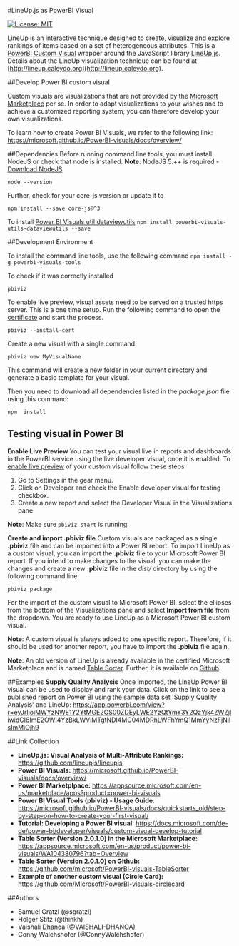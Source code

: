  #LineUp.js as PowerBI Visual


[![License: MIT][mit-image]][mit-url]

LineUp is an interactive technique designed to create, visualize and explore rankings of items based on a set of heterogeneous attributes. This is a [PowerBI Custom Visual](https://github.com/Microsoft/PowerBI-Visuals) wrapper around the JavaScript library [LineUp.js](https://github.com/lineupjs/lineupjs). Details about the LineUp visualization technique can be found at [http://lineup.caleydo.org](http://lineup.caleydo.org).

##Develop Power BI custom visual

Custom visuals are visualizations that are not provided by the [Microsoft Marketplace](https://appsource.microsoft.com/en-us/marketplace/apps?product=power-bi-visuals "Microsoft Marketplace") per se. In order to adapt visualizations to your wishes and to achieve a customized reporting system, you can therefore develop your own visualizations.

To learn how to create Power BI Visuals, we refer to the following link: https://microsoft.github.io/PowerBI-visuals/docs/overview/

##Dependencies
Before running command line tools, you must install NodeJS or check that node is installed. **Note**: NodeJS 5.++ is required - [Download NodeJS](https://nodejs.org/en/ "Download NodeJS")

`node --version`

Further, check for your core-js version or update it to

`npm install --save core-js@^3`

To install [Power BI Visuals util dataviewutils](https://github.com/microsoft/powerbi-visuals-utils-dataviewutil "Power BI Visuals util dataviewutils")
`npm install powerbi-visuals-utils-dataviewutils --save`


##Development Environment

To install the command line tools, use the following command
`npm install -g powerbi-visuals-tools`

To check if it was correctly installed

`pbiviz`

To enable live preview, visual assets need to be served on a trusted https server. This is a one time setup. Run the following command to open the [certificate](https://github.com/microsoft/PowerBI-visuals/blob/master/tools/CertificateAddWindows.md "certificate") and start the process.

`pbiviz --install-cert`

Create a new visual with a single command.

`pbiviz new MyVisualName`

This command will create a new folder in your current directory and generate a basic template for your visual.

Then you need to download all dependencies listed in the _package.json_ file using this command:

`npm  install`

## Testing visual in Power BI
**Enable Live Preview**
You can test your visual live in reports and dashboards in the PowerBI service using the live developer visual, once it is enabled. To [enable live preview](https://github.com/microsoft/PowerBI-visuals/blob/master/tools/DebugVisualSetup.md "enable live preview") of your custom visual follow these steps

1. Go to Settings in the gear menu.
2. Click on Developer and check the Enable developer visual for testing checkbox.
3. Create a new report and select the Developer Visual in the Visualizations pane.

**Note**: Make sure `pbiviz start` is running.

**Create and import .pbiviz file**
Custom visuals are packaged as a single **.pbiviz** file and can be imported into a Power BI report. To import LineUp as a custom visual, you can import the **.pbiviz** file to your Microsoft Power BI report. If you intend to make changes to the visual, you can make the changes and create a new **.pbiviz** file in the _dist/_ directory by using the following command line.

`pbiviz package`

For the import of the custom visual to Microsoft Power BI, select the ellipses from the bottom of the Visualizations pane and select **Import from file** from the dropdown. You are ready to use LineUp as a Microsoft Power BI custom visual.

**Note**: A custom visual is always added to one  specific report. Therefore, if it should be used for another report, you have to import the **.pbiviz** file again.

**Note**: An old version of LineUp is already available in the certified Microsoft Marketplace and is named [Table Sorter](https://appsource.microsoft.com/en-us/product/power-bi-visuals/WA104380796?tab=Overview "Table Sorter"). Further, it is available on [Github](https://github.com/microsoft/PowerBI-visuals-TableSorter?tab=Overview "Table Sorter").

##Examples
**Supply Quality Analysis**
Once imported, the LineUp Power BI visual can be used to display and rank your data. Click on the link to see a published report on Power BI using the sample data set 'Supply Quality Analysis' and LineUp: https://app.powerbi.com/view?r=eyJrIjoiMWYzNWE1Y2YtMGE2OS00ZDEyLWE2YzQtYmY3Y2QzYjk4ZWZjIiwidCI6ImE2OWI4YzBkLWViMTgtNDI4MC04MDRhLWFhYmQ1MmYyNzFjNiIsImMiOjh9

##Link Collection
- **LineUp.js: Visual Analysis of Multi-Attribute Rankings:** https://github.com/lineupjs/lineupjs
- **Power BI Visuals:** https://microsoft.github.io/PowerBI-visuals/docs/overview/
- **Power BI Marketplpace:** https://appsource.microsoft.com/en-us/marketplace/apps?product=power-bi-visuals
- **Power BI Visual Tools (pbiviz) - Usage Guide**: https://microsoft.github.io/PowerBI-visuals/docs/quickstarts_old/step-by-step-on-how-to-create-your-first-visual/
- **Tutorial: Developing a Power BI visual**: https://docs.microsoft.com/de-de/power-bi/developer/visuals/custom-visual-develop-tutorial
- **Table Sorter (Version 2.0.1.0) in the Microsoft Marketplace:** https://appsource.microsoft.com/en-us/product/power-bi-visuals/WA104380796?tab=Overview
- **Table Sorter (Version 2.0.1.0) on Github:** https://github.com/microsoft/PowerBI-visuals-TableSorter
- **Example of another custom visual (Circle Card):** https://github.com/Microsoft/PowerBI-visuals-circlecard


##Authors

 * Samuel Gratzl (@sgratzl)
 * Holger Stitz (@thinkh)
 * Vaishali Dhanoa (@VAISHALI-DHANOA)
 * Conny Walchshofer (@ConnyWalchshofer)


[mit-image]: https://img.shields.io/badge/License-MIT-yellow.svg
[mit-url]: https://opensource.org/licenses/MIT
